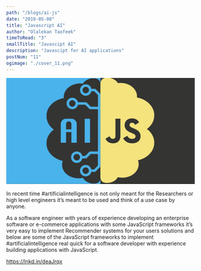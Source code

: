 ```yaml
---
path: "/blogs/ai-js"
date: "2019-05-08"
title: "Javascript AI"
author: "Olalekan Taofeek"
timeToRead: "3"
smallTitle: "Javascipt AI"
description: "Javascipt for AI applications"
postNum: "11"
ogimage: "./cover_11.png"
---
```


<img src="./cover_11.png"/>
<br/>

In recent time #artificialintelligence is not only meant for the Researchers or high level engineers it’s meant to be used and think of a use case by anyone.

As a software engineer with years of experience developing an enterprise software or e-commerce applications with some JavaScript frameworks it’s very easy to implement Recommender systems for your users solutions and below are some of the JavaScript frameworks to implement #artificialintelligence real quick for a software developer with experience building applications with JavaScript.

https://lnkd.in/deaJrqx
